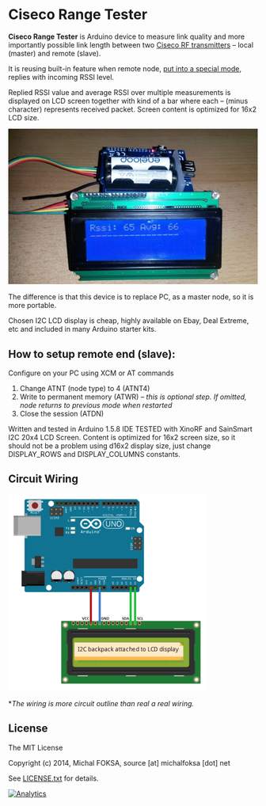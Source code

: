 Ciseco Range Tester
=================

**Ciseco Range Tester** is Arduino device to measure link quality and more importantly possible link length between two [Ciseco RF transmitters](http://shop.ciseco.co.uk/rf-module-range/) – local (master) and remote (slave).

It is reusing built-in feature when remote node, [put into a special mode](http://www.openmicros.org/index.php/articles/84-xrf-basics/146-rssimode), replies with incoming RSSI level.

Replied RSSI value and average RSSI over multiple measurements is displayed on LCD screen together with kind of a bar where each – (minus character) represents received packet. Screen content is optimized for 16x2 LCD size.

![](./resources/CisecoRangeTester.jpg)
 
The difference is that this device is to replace PC, as a master node, so it is more portable. 

Chosen I2C LCD display is cheap, highly available on Ebay, Deal Extreme, etc and included in many Arduino starter kits. 

## How to setup remote end (slave): ##
Configure on your PC using XCM or AT commands


1. Change ATNT (node type) to 4 (ATNT4)
2. Write to permanent memory (ATWR) – *this is optional step. If omitted, node returns to previous mode when restarted*
3. Close the session (ATDN)

Written and tested in Arduino 1.5.8 IDE
TESTED with XinoRF and SainSmart I2C 20x4 LCD Screen. Content is optimized for 16x2 screen size, so it should not be a problem using d16x2 display size, just change DISPLAY_ROWS and DISPLAY_COLUMNS constants.

## Circuit Wiring ##

![Circuit Wiring](./resources/CircuitWiring.png)

**The wiring is more circuit outline than real a real wiring.*


## License ##
The MIT License

Copyright (c) 2014, Michal FOKSA, source [at] michalfoksa [dot] net

See [LICENSE.txt](./LICENSE.txt "LICENSE") for details.

[![Analytics](https://ga-beacon.appspot.com/UA-57939436-2/CisecoRangeTester/README?pixel)](https://github.com/igrigorik/ga-beacon)
